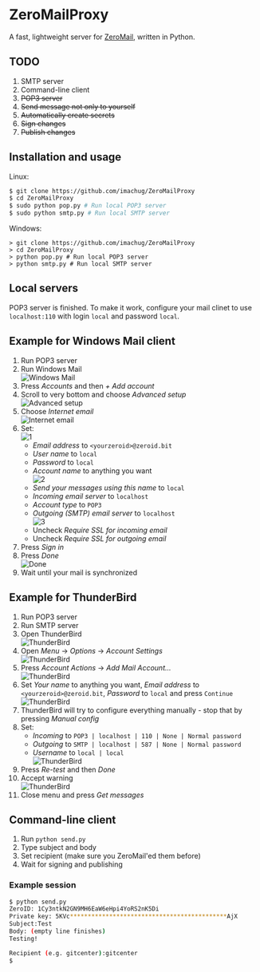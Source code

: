 # ZeroMailProxy

A fast, lightweight server for [ZeroMail](https://github.com/HelloZeroNet/ZeroMail), written in Python.

## TODO

1. SMTP server
2. Command-line client
3. ~~POP3 server~~
4. ~~Send message not only to yourself~~
5. ~~Automatically create secrets~~
6. ~~Sign changes~~
7. ~~Publish changes~~

## Installation and usage

Linux:
```bash
$ git clone https://github.com/imachug/ZeroMailProxy
$ cd ZeroMailProxy
$ sudo python pop.py # Run local POP3 server
$ sudo python smtp.py # Run local SMTP server
```

Windows:
```
> git clone https://github.com/imachug/ZeroMailProxy
> cd ZeroMailProxy
> python pop.py # Run local POP3 server
> python smtp.py # Run local SMTP server
```

## Local servers

POP3 server is finished. To make it work, configure your mail clinet to use `localhost:110` with login `local` and password `local`.

## Example for Windows Mail client

1. Run POP3 server
2. Run Windows Mail  
![Windows Mail](images/winmail/1.png)  
3. Press *Accounts* and then *+ Add account*
4. Scroll to very bottom and choose *Advanced setup*  
![Advanced setup](images/winmail/2.png)  
5. Choose *Internet email*  
![Internet email](images/winmail/3.png)  
6. Set:  
![1](images/winmail/4.png)  
    - *Email address* to `<yourzeroid>@zeroid.bit`
    - *User name* to `local`
    - *Password* to `local`
    - *Account name* to anything you want  
![2](images/winmail/5.png)  
    - *Send your messages using this name* to `local`
    - *Incoming email server* to `localhost`
    - *Account type* to `POP3`
    - *Outgoing (SMTP) email server* to `localhost`  
![3](images/winmail/6.png)  
    - Uncheck *Require SSL for incoming email*
    - Uncheck *Require SSL for outgoing email*
7. Press *Sign in*
8. Press *Done*  
![Done](images/winmail/7.png)
9. Wait until your mail is synchronized

## Example for ThunderBird

1. Run POP3 server
2. Run SMTP server
3. Open ThunderBird  
![ThunderBird](images/thunderbird/1.png)  
4. Open *Menu* -> *Options* -> *Account Settings*  
![ThunderBird](images/thunderbird/2.png)  
5. Press *Account Actions* -> *Add Mail Account...*  
![ThunderBird](images/thunderbird/3.png)  
6. Set *Your name* to anything you want, *Email address* to `<yourzeroid>@zeroid.bit`, *Password* to `local` and press `Continue`  
![ThunderBird](images/thunderbird/4.png)  
7. ThunderBird will try to configure everything manually - stop that by pressing *Manual config*
8. Set:
    - *Incoming* to `POP3 | localhost | 110 | None | Normal password`
    - *Outgoing* to `SMTP | localhost | 587 | None | Normal password`
    - *Username* to `local | local`  
![ThunderBird](images/thunderbird/5.png)  
9. Press *Re-test* and then *Done*
10. Accept warning  
![ThunderBird](images/thunderbird/6.png)  
11. Close menu and press *Get messages*

## Command-line client

1. Run `python send.py`
2. Type subject and body
3. Set recipient (make sure you ZeroMail'ed them before)
4. Wait for signing and publishing

### Example session

```bash
$ python send.py
ZeroID: 1Cy3ntkN2GN9MH6EaW6eHpi4YoRS2nK5Di
Private key: 5KVc********************************************AjX
Subject:Test
Body: (empty line finishes)
Testing!

Recipient (e.g. gitcenter):gitcenter
$
```